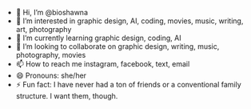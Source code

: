 - 👋 Hi, I’m @bioshawna
- 👀 I’m interested in graphic design, AI, coding, movies, music, writing, art, photography
- 🌱 I’m currently learning graphic design, coding, AI
- 💞️ I’m looking to collaborate on graphic design, writing, music, photography, movies
- 📫 How to reach me instagram, facebook, text, email
- 😄 Pronouns: she/her
- ⚡ Fun fact: I have never had a ton of friends or a conventional family structure. I want them, though.

<!---
bioshawna/bioshawna is a ✨ special ✨ repository because its `README.md` (this file) appears on your GitHub profile.
You can click the Preview link to take a look at your changes.
--->
